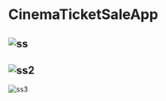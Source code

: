 # CinemaTicketSaleApp

![ss](https://user-images.githubusercontent.com/60386171/176954448-d0603fa3-9713-41ff-ad9c-6ae766608ea8.PNG)
--
![ss2](https://user-images.githubusercontent.com/60386171/176954470-9fa48918-e14b-4d0c-8780-4ce278238ec1.PNG)
--
![ss3](https://user-images.githubusercontent.com/60386171/176954473-d4308c7d-9aa9-45e9-b367-91479a0f8cff.PNG)
